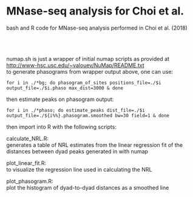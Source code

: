 # MNase-seq analysis for Choi et al.
bash and R code for MNase-seq analysis performed in Choi et al. (2018)  
<br/>  
<br/>

numap.sh is just a wrapper of initial numap scripts as provided at http://www-hsc.usc.edu/~valouev/NuMap/README.txt
<br/>
to generate phasograms from wrapper output above, one can use:

	for i in ./*bg; do phasogram_of_sites positions_file=./$i output_file=./$i.phaso max_dist=3000 & done
	
then estimate peaks on phasogram output:

	for i in ./*phaso; do estimate_peaks dist_file=./$i output_file=./${i%%}.phasogram.smoothed bw=30 field=1 & done

then import into R with the following scripts:
<br/>

calculate_NRL.R:    <br/>generates a table of NRL estimates from the linear regression fit of the distances between dyad peaks generated in with numap


plot_linear_fit.R:  <br/>to visualize the regression line used in calculating the NRL
	

plot_phasogram.R:  <br/>plot the histogram of dyad-to-dyad distances as a smoothed line
